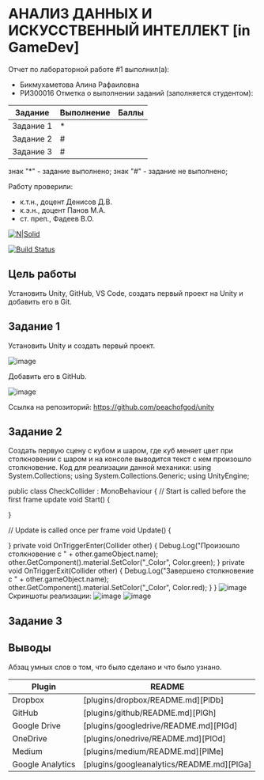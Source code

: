 # АНАЛИЗ ДАННЫХ И ИСКУССТВЕННЫЙ ИНТЕЛЛЕКТ [in GameDev]
Отчет по лабораторной работе #1 выполнил(а):
- Бикмухаметова Алина Рафаиловна
- РИ300016
Отметка о выполнении заданий (заполняется студентом):

| Задание | Выполнение | Баллы |
| ------ | ------ | ------ |
| Задание 1 | * |  |
| Задание 2 | # |  |
| Задание 3 | # |  |

знак "*" - задание выполнено; знак "#" - задание не выполнено;

Работу проверили:
- к.т.н., доцент Денисов Д.В.
- к.э.н., доцент Панов М.А.
- ст. преп., Фадеев В.О.

[![N|Solid](https://cldup.com/dTxpPi9lDf.thumb.png)](https://nodesource.com/products/nsolid)

[![Build Status](https://travis-ci.org/joemccann/dillinger.svg?branch=master)](https://travis-ci.org/joemccann/dillinger)

## Цель работы
Установить Unity, GitHub, VS Code, создать первый проект на Unity и добавить его в Git. 

## Задание 1
Установить Unity и создать первый проект.

![image](https://user-images.githubusercontent.com/76123476/191676858-11c74d65-6e08-422a-ab3e-81398b944470.png)

Добавить его в GitHub.

![image](https://user-images.githubusercontent.com/76123476/191677101-3bfead1a-3577-4439-b4d5-eb1317a1199e.png)

Ссылка на репозиторий: https://github.com/peachofgod/unity

## Задание 2
Создать первую сцену с кубом и шаром, где куб меняет цвет при столкновении с шаром и на консоле выводится текст с кем произошло столкновение.
Код для реализации данной механики:
using System.Collections;
using System.Collections.Generic;
using UnityEngine;

public class CheckCollider : MonoBehaviour
{
// Start is called before the first frame update
void Start()
{

}

// Update is called once per frame
void Update()
{

}
private void OnTriggerEnter(Collider other) {
Debug.Log("Произошло столкновение с " + other.gameObject.name);
other.GetComponent<Renderer>().material.SetColor("_Color", Color.green);
}
private void OnTriggerExit(Collider other) {
Debug.Log("Завершено столкновение с " + other.gameObject.name);
other.GetComponent<Renderer>().material.SetColor("_Color", Color.red);
}
}
![image](https://user-images.githubusercontent.com/76123476/191678052-cfb82253-a447-4c72-81ae-b613adfa3013.png)
Скриншоты реализации:
![image](https://user-images.githubusercontent.com/76123476/191678225-08841bc1-deda-4f4f-9122-a911026e4bf9.png)
![image](https://user-images.githubusercontent.com/76123476/191678284-b247c5be-305c-4e6a-9963-6e57e920a80d.png)


## Задание 3

## Выводы

Абзац умных слов о том, что было сделано и что было узнано.

| Plugin | README |
| ------ | ------ |
| Dropbox | [plugins/dropbox/README.md][PlDb] |
| GitHub | [plugins/github/README.md][PlGh] |
| Google Drive | [plugins/googledrive/README.md][PlGd] |
| OneDrive | [plugins/onedrive/README.md][PlOd] |
| Medium | [plugins/medium/README.md][PlMe] |
| Google Analytics | [plugins/googleanalytics/README.md][PlGa] |
